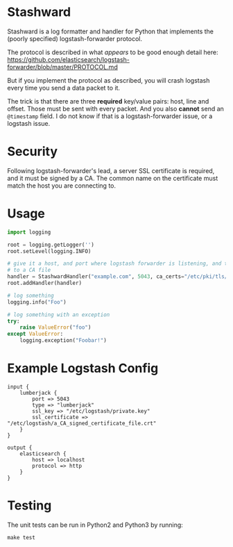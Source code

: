 # Stashward

Stashward is a log formatter and handler for Python that implements the (poorly specified)
logstash-forwarder protocol.

The protocol is described in what *appears* to be good enough detail here:
https://github.com/elasticsearch/logstash-forwarder/blob/master/PROTOCOL.md

But if you implement the protocol as described, you will crash logstash every time
you send a data packet to it.

The trick is that there are three **required** key/value pairs: host, line and
offset. Those must be sent with every packet. And you also **cannot** send an
`@timestamp` field. I do not know if that is a logstash-forwarder issue, or a
logstash issue.

# Security

Following logstash-forwarder's lead, a server SSL certificate is required, and
it must be signed by a CA. The common name on the certificate must match the
host you are connecting to.

# Usage

```python
import logging

root = logging.getLogger('')
root.setLevel(logging.INFO)

# give it a host, and port where logstash forwarder is listening, and the path
# to a CA file
handler = StashwardHandler("example.com", 5043, ca_certs="/etc/pki/tls/certs/ALL_CAs.crt")
root.addHandler(handler)

# log something
logging.info("Foo")

# log something with an exception
try:
    raise ValueError("foo")
except ValueError:
    logging.exception("Foobar!")
```

# Example Logstash Config

```
input {
    lumberjack {
        port => 5043
        type => "lumberjack"
        ssl_key => "/etc/logstash/private.key"
        ssl_certificate => "/etc/logstash/a_CA_signed_certificate_file.crt"
    }
}

output {
    elasticsearch {
        host => localhost
        protocol => http
    }
}
```

# Testing

The unit tests can be run in Python2 and Python3 by running:

    make test
